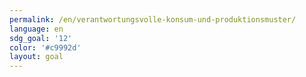 ```yaml
---
permalink: /en/verantwortungsvolle-konsum-und-produktionsmuster/
language: en
sdg_goal: '12'
color: '#c9992d'
layout: goal
---
```


